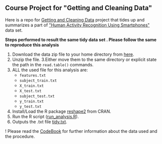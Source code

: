 ## Course Project for "Getting and Cleaning Data"

Here is a repo for [Getting and Cleaning Data](https://www.coursera.org/course/getdata) project that tides up and summarizes a part of  ["Human Activity Recognition Using Smartphones"](http://archive.ics.uci.edu/ml/datasets/Human+Activity+Recognition+Using+Smartphones) data set.

**Steps performed to result the same tidy data set
. Please follow the same to reproduce this analysis**

1. Download the data zip file to your home directory from [here](https://d396qusza40orc.cloudfront.net/getdata%2Fprojectfiles%2FUCI%20HAR%20Dataset.zip).
2. Unzip the file.
3.Either move them to the same directory or explicit state the path in the `read.table()` commands.
4. ALL the used file for this analysis are:
	* `features.txt`
	* `subject_train.txt`
	* `X_train.txt`
	* `X_test.txt`
	* `subject_test.txt`
	* `y_train.txt`
	* `y_test.txt`
5. Install/Load the R package [reshape2](http://cran.r-project.org/web/packages/reshape2/index.html) from CRAN.
6. Run the R script ([run_analysis.R](run_analysis.R)).
7. Outputs the .txt file [tidy.txt](tidy.txt).


! Please read the [CodeBook](CodeBook.md) for further information about the data used and the procedure.
 